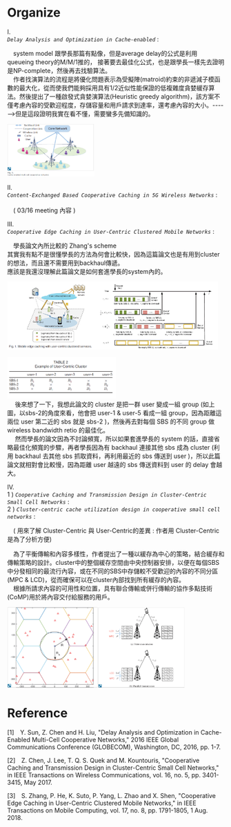 # Organize
I.<br>*`Delay Analysis and Optimization in Cache-enabled`*  :<br>
 
  &emsp;system model 跟學長那篇有點像，但是average delay的公式是利用 queueing theory的M/M/1推的， 接著要去最佳化公式，也是跟學長一樣先去證明是NP-complete，然後再去找驗算法。<br>
  &emsp;作者找演算法的流程是將優化問題表示為受擬陣(matroid)約束的非遞減子模函數的最大化，從而使我們能夠採用具有1/2近似性能保證的低複雜度貪婪緩存算法。然後提出了一種啟發式貪婪演算法(Heuristic greedy algorithm)，該方案不僅考慮內容的受歡迎程度，存儲容量和用戶請求到達率，還考慮內容的大小。------>但是這段證明我實在看不懂，需要蠻多先備知識的。

  <img src="./picture/1.png" width="40%"/>

II.<br>*`Content-Exchanged Based Cooperative Caching in 5G Wireless Networks`* :<br>
  <br>&emsp;( 03/16 meeting 內容 )

III.<br>*`Cooperative Edge Caching in User-Centric Clustered Mobile Networks`* :<br> 

  &emsp;學長論文內所比較的 Zhang's scheme <br>
  其實我有點不是很懂學長的方法為何會比較快，因為這篇論文也是有用到cluster的想法，而且還不需要用到backhaul傳遞。<br>應該是我還沒理解此篇論文是如何套進學長的system內的。
<p class="half">
    <img src="./picture/5.png" width="40%"/><img src="./picture/6.png"width="57.1%"/>   
</p>
  <img src="./picture/7.png" width="50%"/> <br>
  &emsp; 後來想了一下，我想此論文的 cluster 是把一群 user 變成一組 group (如上圖，以sbs-2的角度來看，他會把 user-1 & user-5 看成一組 group，因為距離這兩位 user 第二近的 sbs 就是 sbs-2 )，然後再去對每個 SBS 的不同   group 做 wireless bandwidth retio 的最佳化。<br>
  &emsp; 然而學長的論文因為不討論頻寬，所以如果套進學長的 system 的話，直接省略最佳化頻寬的步驟，再者學長因為有 backhaul 連接其他 sbs 成為 cluster (利用 backhaul 去其他 sbs 抓取資料，再利用最近的 sbs 傳送到 user )，所以此篇論文就相對會比較慢，因為距離 user 越遠的 sbs 傳送資料到 user 的 delay 會越大。<br>


IV.<br>1 ) *`Cooperative Caching and Transmission Design in Cluster-Centric Small Cell Networks`* :<br>
2 ) *`Cluster-centric cache utilization design in cooperative small cell networks`* :<br>


&emsp;( 用來了解 Cluster-Centric  與 User-Centric的差異 : 作者用 Cluster-Centric 是為了分析方便)<br> 

&emsp;為了平衡傳輸和內容多樣性，作者提出了一種以緩存為中心的策略，結合緩存和傳輸策略的設計。cluster中的整個緩存空間由中央控制器安排，以便在每個SBS中分發相同的最流行內容，或在不同的SBS中存儲較不受歡迎的內容的不同分區(MPC & LCD)，從而確保可以在cluster內部找到所有緩存的內容。<br>
&emsp;根據所請求內容的可用性和位置，具有聯合傳輸或併行傳輸的協作多點技術(CoMP)用於將內容交付給服務的用戶。

<p class="half">
    <img src="./picture/4.png" width="41.8%"/><img src="./picture/3.png"width="40%"/>   
</p>
<!-- V.<br>*``* :<br>   -->

# Reference
  [1]&emsp;Y. Sun, Z. Chen and H. Liu, "Delay Analysis and Optimization in Cache-Enabled Multi-Cell Cooperative Networks," 2016 IEEE Global Communications Conference (GLOBECOM), Washington, DC, 2016, pp. 1-7.

  [2]&emsp;Z. Chen, J. Lee, T. Q. S. Quek and M. Kountouris, "Cooperative Caching and Transmission Design in Cluster-Centric Small Cell Networks," in IEEE Transactions on Wireless Communications, vol. 16, no. 5, pp. 3401-3415, May 2017.

  [3]&emsp;S. Zhang, P. He, K. Suto, P. Yang, L. Zhao and X. Shen, "Cooperative Edge Caching in User-Centric Clustered Mobile Networks," in IEEE Transactions on Mobile Computing, vol. 17, no. 8, pp. 1791-1805, 1 Aug. 2018.